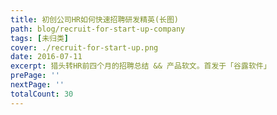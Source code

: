 ```yaml
---
title: 初创公司HR如何快速招聘研发精英(长图)
path: blog/recruit-for-start-up-company
tags: [未归类]
cover: ./recruit-for-start-up.png
date: 2016-07-11
excerpt: 猎头转HR前四个月的招聘总结 && 产品软文。首发于「谷露软件」
prePage: ''
nextPage: ''
totalCount: 30
---
```

